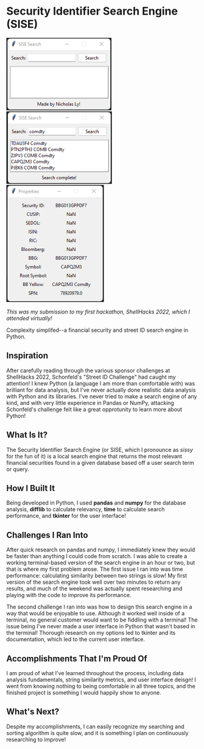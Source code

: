 # Security Identifier Search Engine (SISE)

![SISE Start Page](images/sise-start.png)
![SISE Search Results](images/sise-search.png)
![SISE Search Results](images/sise-properties.png)

_This was my submission to my first hackathon, ShellHacks 2022, which I attended virtually!_

Complexity simplifed--a financial security and street ID search engine in Python.

## Inspiration

After carefully reading through the various sponsor challenges at ShellHacks 2022, Schonfeld's
"Street ID Challenge" had caught my attention! I knew Python (a language I am more than
comfortable with) was brilliant for data analysis, but I've never actually done realistic
data analysis with Python and its libraries. I've never tried to make a search engine of any
kind, and with very little experience in Pandas or NumPy, attacking Schonfeld's challenge felt
like a great opprotunity to learn more about Python!

## What Is It?

The Security Identifier Search Engine (or SISE, which I pronounce as _sissy_ for the fun of it)
is a local search engine that returns the most relevant financial securities found in a given
database based off a user search term or query.

## How I Built It

Being developed in Python, I used **pandas** and **numpy** for the database analysis,
**difflib** to calculate relevancy, **time** to calculate search performance, and **tkinter**
for the user interface!

## Challenges I Ran Into

After quick research on pandas and numpy, I immediately knew they would be faster than anything
I could code from scratch. I was able to create a working terminal-based version of the search
engine in an hour or two, but that is where my first problem arose. The first issue I ran into
was time performance: calculating similarity between two strings is slow! My first version of
the search engine took well over two minutes to return any results, and much of the weekend was
actually spent researching and playing with the code to improve its performance.

The second challenge I ran into was how to design this search engine in a way that would be
enjoyable to use. Although it worked well inside of a terminal, no general customer would want
to be fiddling with a terminal! The issue being I've never made a user interface in Python that
wasn't based in the terminal! Thorough research on my options led to tkinter and its
documentation, which led to the current user interface.

## Accomplishments That I'm Proud Of

I am proud of what I've learned throughout the process, including data analysis fundamentals,
string similarity metrics, and user interface deisgn! I went from knowing nothing to being
comfortable in all three topics, and the finished project is something I would happily show to
anyone.

## What's Next?

Despite my accomplishments, I can easily recognize my searching and sorting algorithm is quite
slow, and it is something I plan on continuously researching to improve!
